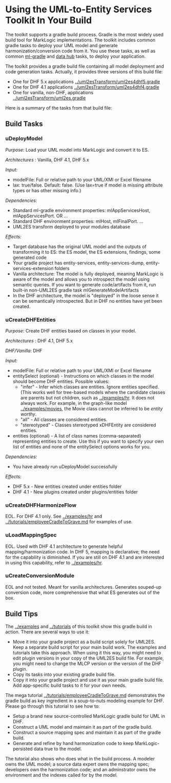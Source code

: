 # Using the UML-to-Entity Services Toolkit In Your Build

The toolkit supports a gradle build process. Gradle is the most widely used build tool for MarkLogic implementations. 
The toolkit includes common gradle tasks to deploy your UML model and generate harmonization/conversion code from it. You use these tasks, as well as common [ml-gradle](https://github.com/marklogic-community/ml-gradle/wiki) and [data hub](https://marklogic.github.io/marklogic-data-hub/refs/gradle-tasks/) tasks, to deploy your application.

The toolkit provides a gradle build file containing all model deployment and code generation tasks. Actually, it provides three versions of this build file: 

- One for DHF 5.x applications [../uml2esTransform/uml2es4dhf5.gradle](../uml2esTransform/uml2es4dhf5.gradle)
- One for DHF 4.1 applications [../uml2esTransform/uml2es4dhf4.gradle](../uml2esTransform/uml2es4dhf4.gradle)
- One for vanilla, non-DHF, applications [../uml2esTransform/uml2es.gradle](../uml2esTransform/uml2es.gradle)

Here is a summary of the tasks from that build file:

## Build Tasks

### uDeployModel

*Purpose*: Load your UML model into MarkLogic and convert it to ES.

*Architectures* : Vanilla, DHF 4.1, DHF 5.x

*Input:* 
- modelFile: Full or relative path to your UML/XMI or Excel filename
- lax: true/false. Default: false. (Use lax=true if model is missing attribute types or has other missing info.)

*Dependencies:*
- Standard ml-gradle environment properties: mlAppServicesHost, mlAppServicesPort. OR ...
- Standard DHF environment properties: mlHost, mlFinalPort. ...
- UML2ES transform deployed to your modules database

*Effects:*
- Target database has the original UML model and the outputs of transforming it to ES: the ES model, the ES extensions, findings, some generated code
- Your gradle project has entity-services, entity-services-dump, entity-services-extension folders
- Vanilla architecture: The model is fully deployed, meaning MarkLogic is aware of the model and allows you to introspect the model using semantic queries. If you want to generate code/artifacts from it, run built-in non-UML2ES gradle task mlGenerateModelArtifacts
- In the DHF architecture, the model is "deployed" in the loose sense it can be semantically introspected. But in DHF no entities have yet been created. 

### uCreateDHFEntities

*Purpose*: Create DHF entities based on classes in your model.

*Architectures* : DHF 4.1, DHF 5.x

*DHF/Vanilla*: DHF

*Input:* 
- modelFile: Full or relative path to your UML/XMI or Excel filename
- entitySelect (optional) - Instructions on which classes in the model should become DHF entities. Possible values:
	* "infer" - Infer which classes are entities. Ignore entities specified. (This works well for tree-based models where the candidate classes are parents but not children, such as [../examples/hr](../examples/hr). It does not always work. For example, in the graph-like model [../examples/movies](../examples/movies), the Movie class cannot be inferred to be *entity worthy*.
	* "all" - All classes are considered entities. 
	* "stereotyped" - Classes stereotyped xDHFEntity are considered entities.
- entities (optional) - A list of class names (comma-separated) representing entities to create. Use this if you want to specify your own list of entities and none of the entitySelect options works for you. 

*Dependencies:* 
- You have already run uDeployModel successfully

*Effects:*
- DHF 5.x - New entities created under entities folder
- DHF 4.1 - New plugins created under plugins/entities folder

### uCreateDHFHarmonizeFlow

EOL. For DHF 4.1 only. See [../examples/hr](../examples/hr) and [../tutorials/employeeCradleToGrave.md](../tutorials/employeeCradleToGrave.md) for examples of use.

### uLoadMappingSpec

EOL. Used with DHF 4.1 architecture to generate helpful mapping/harmonization code. In DHF 5, mapping is declarative; the need for the capability is diminished. If you are still on DHF 4.1 and are interested in using this capability, refer to [../examples/hr](../examples/hr).  

### uCreateConversionModule

EOL and not tested. Meant for vanilla architectures. Generates souped-up conversion code, more comprehensive that what ES generates out of the box. 

## Build Tips

The [../examples](../examples) and [../tutorials](../tutorials) of this toolkit show this gradle build in action. There are several ways to use it:

- Move it into your gradle project as a build script solely for UML2ES. Keep a separate build script for your main build work. The examples and tutorials take this approach. When using it this way, you might need to edit plugin versions in your copy of the UML2ES build file. For example, you might need to change the MLCP version or the version of the DHF plugin.
- Copy its tasks into your existing gradle build file. 
- Copy it into your gradle project and use it as your main gradle build file. Add app-specific build tasks to it for your own needs.

The mega tutorial [../tutorials/employeeCradleToGrave.md](../tutorials/employeeCradleToGrave.md) demonstrates the gradle build as key ingredient in a soup-to-nuts modeling example for DHF. Please go through this tutorial to see how to:

- Setup a brand new source-controlled MarkLogic gradle build for UML in DHF.
- Construct a UML model and maintain it as part of the gradle build. 
- Construct a source mapping spec and maintain it as part of the gradle build.
- Generate and refine by hand harmonization code to keep MarkLogic-persisted data true to the model. 

The tutorial also shows who does what in the build process. A modeler owns the UML model; a source data expert owns the mapping spec; developers own the harmonization code; and an adminstrator owns the environment and the indexes called for by the model. 
